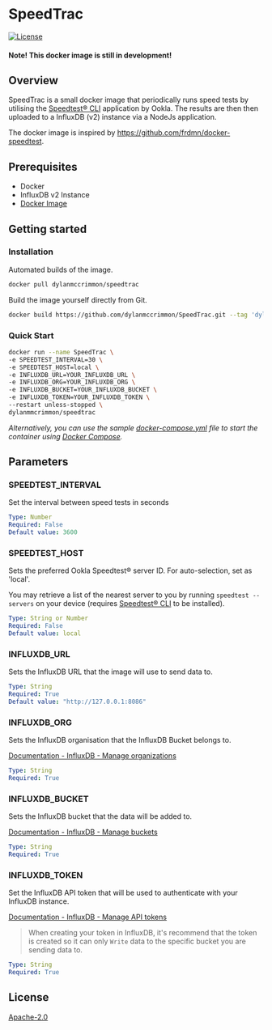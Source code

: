 # SpeedTrac
[![License](https://img.shields.io/badge/License-Apache_2.0-blue.svg)](https://opensource.org/licenses/Apache-2.0)

#### Note! This docker image is still in development! 

## Overview
SpeedTrac is a small docker image that periodically runs speed tests by utilising the [Speedtest® CLI](https://www.speedtest.net/apps/cli) application by Ookla. The results are then then uploaded to a InfluxDB (v2) instance via a NodeJs application.

The docker image is inspired by https://github.com/frdmn/docker-speedtest.

## Prerequisites
- Docker
- InfluxDB v2 Instance
- [Docker Image](https://hub.docker.com/_/influxdb/) 

## Getting started
### Installation
Automated builds of the image.

``` bash
docker pull dylanmccrimmon/speedtrac
```

Build the image yourself directly from Git.

``` bash
docker build https://github.com/dylanmccrimmon/SpeedTrac.git --tag 'dylanmccrimmon/speedtrac:dev'
```

### Quick Start
``` bash
docker run --name SpeedTrac \
-e SPEEDTEST_INTERVAL=30 \
-e SPEEDTEST_HOST=local \
-e INFLUXDB_URL=YOUR_INFLUXDB_URL \
-e INFLUXDB_ORG=YOUR_INFLUXDB_ORG \
-e INFLUXDB_BUCKET=YOUR_INFLUXDB_BUCKET \
-e INFLUXDB_TOKEN=YOUR_INFLUXDB_TOKEN \
--restart unless-stopped \
dylanmmcrimmon/speedtrac
```

*Alternatively, you can use the sample [docker-compose.yml](docker-compose.yml) file to start the container using [Docker Compose](https://docs.docker.com/compose/).*


## Parameters

### SPEEDTEST_INTERVAL 
Set the interval between speed tests in seconds

```yaml
Type: Number
Required: False
Default value: 3600
```

### SPEEDTEST_HOST 
Sets the preferred Ookla Speedtest® server ID. For auto-selection, set as 'local'.

You may retrieve a list of the nearest server to you by running `speedtest --servers` on your device (requires [ Speedtest® CLI](https://www.speedtest.net/apps/cli) to be installed).

```yaml
Type: String or Number
Required: False
Default value: local
```

### INFLUXDB_URL 
Sets the InfluxDB URL that the image will use to send data to.

```yaml
Type: String
Required: True
Default value: "http://127.0.0.1:8086"
```

### INFLUXDB_ORG 
Sets the InfluxDB organisation that the InfluxDB Bucket belongs to.

[Documentation - InfluxDB - Manage organizations](https://docs.influxdata.com/influxdb/v2/admin/organizations/)

```yaml
Type: String
Required: True
```

### INFLUXDB_BUCKET 
Sets the InfluxDB bucket that the data will be added to.

[Documentation - InfluxDB - Manage buckets](https://docs.influxdata.com/influxdb/v2/admin/buckets/)

```yaml
Type: String
Required: True
```

### INFLUXDB_TOKEN 
Set the InfluxDB API token that will be used to authenticate with your InfluxDB instance.

[Documentation - InfluxDB - Manage API tokens](https://docs.influxdata.com/influxdb/v2/admin/tokens/)

> When creating your token in InfluxDB, it's recommend that the token is created so it can only `Write` data to the specific bucket you are sending data to. 

```yaml
Type: String
Required: True
```

## License
[Apache-2.0](https://choosealicense.com/licenses/apache-2.0/)